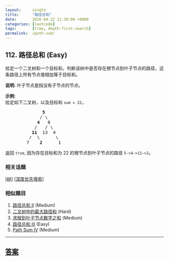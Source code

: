 ```yaml
---
layout:     single
title:      "路径总和"
date:       2016-04-22 21:30:00 +0800
categories: [leetcode]
tags:       [tree, depth-first-search]
permalink:  /path-sum/
---
```


## 112. 路径总和 (Easy)

<p>给定一个二叉树和一个目标和，判断该树中是否存在根节点到叶子节点的路径，这条路径上所有节点值相加等于目标和。</p>

<p><strong>说明:</strong>&nbsp;叶子节点是指没有子节点的节点。</p>

<p><strong>示例:</strong>&nbsp;<br>
给定如下二叉树，以及目标和 <code>sum = 22</code>，</p>

<pre>              <strong>5</strong>
             / \
            <strong>4 </strong>  8
           /   / \
          <strong>11 </strong> 13  4
         /  \      \
        7    <strong>2</strong>      1
</pre>

<p>返回 <code>true</code>, 因为存在目标和为 22 的根节点到叶子节点的路径 <code>5-&gt;4-&gt;11-&gt;2</code>。</p>

### 相关话题
  [[树](https://github.com/openset/leetcode/tree/master/tag/tree/README.md)]
  [[深度优先搜索](https://github.com/openset/leetcode/tree/master/tag/depth-first-search/README.md)]

### 相似题目
  1. [路径总和 II](/path-sum-ii) (Medium)
  1. [二叉树中的最大路径和](/binary-tree-maximum-path-sum) (Hard)
  1. [求根到叶子节点数字之和](/sum-root-to-leaf-numbers) (Medium)
  1. [路径总和 III](/path-sum-iii) (Easy)
  1. [Path Sum IV](/path-sum-iv) (Medium)

---

## [答案](https://github.com/openset/leetcode/tree/master/problems/path-sum)
